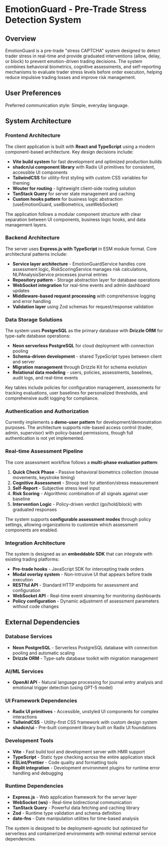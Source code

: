# EmotionGuard - Pre-Trade Stress Detection System

## Overview

EmotionGuard is a pre-trade "stress CAPTCHA" system designed to detect trader stress in real-time and provide graduated interventions (allow, delay, or block) to prevent emotion-driven trading decisions. The system combines behavioral biometrics, cognitive assessments, and self-reporting mechanisms to evaluate trader stress levels before order execution, helping reduce impulsive trading losses and improve risk management.

## User Preferences

Preferred communication style: Simple, everyday language.

## System Architecture

### Frontend Architecture
The client application is built with **React and TypeScript** using a modern component-based architecture. Key design decisions include:

- **Vite build system** for fast development and optimized production builds
- **shadcn/ui component library** with Radix UI primitives for consistent, accessible UI components
- **TailwindCSS** for utility-first styling with custom CSS variables for theming
- **Wouter for routing** - lightweight client-side routing solution
- **TanStack Query** for server state management and caching
- **Custom hooks pattern** for business logic abstraction (useEmotionGuard, useBiometrics, useWebSocket)

The application follows a modular component structure with clear separation between UI components, business logic hooks, and data management layers.

### Backend Architecture
The server uses **Express.js with TypeScript** in ESM module format. Core architectural patterns include:

- **Service layer architecture** - EmotionGuardService handles core assessment logic, RiskScoringService manages risk calculations, NLPAnalysisService processes journal entries
- **Repository pattern** - Storage abstraction layer for database operations
- **WebSocket integration** for real-time events and admin dashboard updates
- **Middleware-based request processing** with comprehensive logging and error handling
- **Validation layer** using Zod schemas for request/response validation

### Data Storage Solutions
The system uses **PostgreSQL** as the primary database with **Drizzle ORM** for type-safe database operations:

- **Neon serverless PostgreSQL** for cloud deployment with connection pooling
- **Schema-driven development** - shared TypeScript types between client and server
- **Migration management** through Drizzle Kit for schema evolution
- **Relational data modeling** - users, policies, assessments, baselines, audit logs, and real-time events

Key tables include policies for configuration management, assessments for tracking evaluations, user baselines for personalized thresholds, and comprehensive audit logging for compliance.

### Authentication and Authorization
Currently implements a **demo-user pattern** for development/demonstration purposes. The architecture supports role-based access control (trader, admin, supervisor) with policy-based permissions, though full authentication is not yet implemented.

### Real-time Assessment Pipeline
The core assessment workflow follows a **multi-phase evaluation pattern**:

1. **Quick Check Phase** - Passive behavioral biometrics collection (mouse movements, keystroke timing)
2. **Cognitive Assessment** - Stroop test for attention/stress measurement
3. **Self-Report** - Subjective stress level input
4. **Risk Scoring** - Algorithmic combination of all signals against user baseline
5. **Intervention Logic** - Policy-driven verdict (go/hold/block) with graduated responses

The system supports **configurable assessment modes** through policy settings, allowing organizations to customize which assessment components are enabled.

### Integration Architecture
The system is designed as an **embeddable SDK** that can integrate with existing trading platforms:

- **Pre-trade hooks** - JavaScript SDK for intercepting trade orders
- **Modal overlay system** - Non-intrusive UI that appears before trade execution
- **RESTful API** - Standard HTTP endpoints for assessment and configuration
- **WebSocket API** - Real-time event streaming for monitoring dashboards
- **Policy configuration** - Dynamic adjustment of assessment parameters without code changes

## External Dependencies

### Database Services
- **Neon PostgreSQL** - Serverless PostgreSQL database with connection pooling and automatic scaling
- **Drizzle ORM** - Type-safe database toolkit with migration management

### AI/ML Services
- **OpenAI API** - Natural language processing for journal entry analysis and emotional trigger detection (using GPT-5 model)

### UI Framework Dependencies
- **Radix UI primitives** - Accessible, unstyled UI components for complex interactions
- **TailwindCSS** - Utility-first CSS framework with custom design system
- **shadcn/ui** - Pre-built component library built on Radix UI foundations

### Development Tools
- **Vite** - Fast build tool and development server with HMR support
- **TypeScript** - Static type checking across the entire application stack
- **ESLint/Prettier** - Code quality and formatting tools
- **Replit integration** - Development environment plugins for runtime error handling and debugging

### Runtime Dependencies
- **Express.js** - Web application framework for the server layer
- **WebSocket (ws)** - Real-time bidirectional communication
- **TanStack Query** - Powerful data fetching and caching library
- **Zod** - Runtime type validation and schema definition
- **date-fns** - Date manipulation utilities for time-based analysis

The system is designed to be deployment-agnostic but optimized for serverless and containerized environments with minimal external service dependencies.
